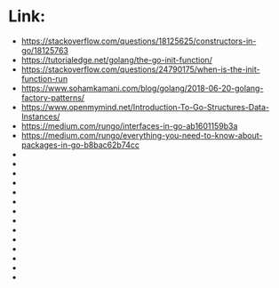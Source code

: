 # Link:
 * https://stackoverflow.com/questions/18125625/constructors-in-go/18125763
 * https://tutorialedge.net/golang/the-go-init-function/
 * https://stackoverflow.com/questions/24790175/when-is-the-init-function-run
 * https://www.sohamkamani.com/blog/golang/2018-06-20-golang-factory-patterns/
 * https://www.openmymind.net/Introduction-To-Go-Structures-Data-Instances/
 * https://medium.com/rungo/interfaces-in-go-ab1601159b3a
 * https://medium.com/rungo/everything-you-need-to-know-about-packages-in-go-b8bac62b74cc
 * 
 * 
 * 
 * 
 * 
 * 
 * 
 * 
 * 
 * 
 * 
 * 
 * 
 * 
